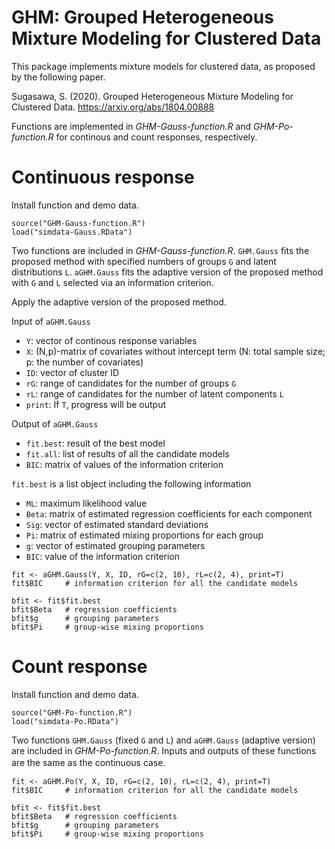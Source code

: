 # GHM: Grouped Heterogeneous Mixture Modeling for Clustered Data
This package implements mixture models for clustered data, as proposed by the following paper.

Sugasawa, S. (2020). Grouped Heterogeneous Mixture Modeling for Clustered Data. https://arxiv.org/abs/1804.00888

Functions are implemented in *GHM-Gauss-function.R* and *GHM-Po-function.R* for continous and count responses, respectively.


# Continuous response 
Install function and demo data.
```{r}
source("GHM-Gauss-function.R")
load("simdata-Gauss.RData")
```

Two functions are included in *GHM-Gauss-function.R*.
`GHM.Gauss` fits the proposed method with specified numbers of groups `G` and latent distributions `L`.
`aGHM.Gauss` fits the adaptive version of the proposed method with `G` and `L` selected via an information criterion.

Apply the adaptive version of the proposed method. 

Input of `aGHM.Gauss`
- `Y`: vector of continous response variables  
- `X`: (N,p)-matrix of covariates without intercept term (N: total sample size; p: the number of covariates)
- `ID`: vector of cluster ID 
- `rG`: range of candidates for the number of groups `G`
- `rL`: range of candidates for the number of latent components `L`
- `print`: If `T`, progress will be output

Output of `aGHM.Gauss`
- `fit.best`: result of the best model
- `fit.all`: list of results of all the candidate models 
- `BIC`: matrix of values of the information criterion 

`fit.best` is a list object including the following information
- `ML`: maximum likelihood value
- `Beta`: matrix of estimated regression coefficients for each component  
- `Sig`: vector of estimated standard deviations 
- `Pi`: matrix of estimated mixing proportions for each group
- `g`: vector of estimated grouping parameters
- `BIC`: value of the information criterion 

```{r}
fit <- aGHM.Gauss(Y, X, ID, rG=c(2, 10), rL=c(2, 4), print=T)
fit$BIC     # information criterion for all the candidate models

bfit <- fit$fit.best
bfit$Beta   # regression coefficients
bfit$g      # grouping parameters
bfit$Pi     # group-wise mixing proportions
```


# Count response 
Install function and demo data.
```{r}
source("GHM-Po-function.R")
load("simdata-Po.RData")
```

Two functions `GHM.Gauss` (fixed `G` and `L`) and `aGHM.Gauss` (adaptive version) are included in *GHM-Po-function.R*.
Inputs and outputs of these functions are the same as the continuous case.　 

```{r}
fit <- aGHM.Po(Y, X, ID, rG=c(2, 10), rL=c(2, 4), print=T)
fit$BIC     # information criterion for all the candidate models

bfit <- fit$fit.best
bfit$Beta   # regression coefficients
bfit$g      # grouping parameters
bfit$Pi     # group-wise mixing proportions
```
 
